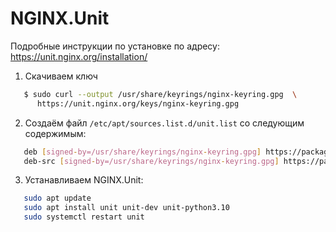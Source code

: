 # NGINX.Unit
Подробные инструкции по установке по адресу: https://unit.nginx.org/installation/

1. Скачиваем ключ

```bash
   $ sudo curl --output /usr/share/keyrings/nginx-keyring.gpg  \
      https://unit.nginx.org/keys/nginx-keyring.gpg
```

2. Создаём файл `/etc/apt/sources.list.d/unit.list` со следующим содержимым:

```bash
   deb [signed-by=/usr/share/keyrings/nginx-keyring.gpg] https://packages.nginx.org/unit/ubuntu/ jammy unit
   deb-src [signed-by=/usr/share/keyrings/nginx-keyring.gpg] https://packages.nginx.org/unit/ubuntu/ jammy unit
```

3. Устанавливаем NGINX.Unit:

```bash
   sudo apt update
   sudo apt install unit unit-dev unit-python3.10
   sudo systemctl restart unit
```
